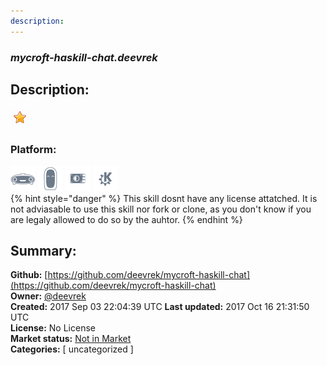 ```yaml
---
description: 
---
```


### _mycroft-haskill-chat.deevrek_  
## Description:  
  
  
![](../.gitbook/assets/star.png)  
  
### Platform:  
 ![Mark I](../.gitbook/assets/mark-1-icon.png)  ![Mark II](../.gitbook/assets/mark-2-icon.png)  ![Picroft](../.gitbook/assets/picroft-icon.png)  ![plasmoid](../.gitbook/assets/kde.png)   
{% hint style="danger" %}
This skill dosnt have any license attatched. It is not adviasable to use this skill nor fork or clone, as you don't know if you are legaly allowed to do so by the auhtor.
{% endhint %}
  
## Summary:  
**Github:** [https://github.com/deevrek/mycroft-haskill-chat](https://github.com/deevrek/mycroft-haskill-chat)  
**Owner:** [@deevrek](https://github.com/deevrek)  
**Created:** 2017 Sep 03 22:04:39 UTC  **Last updated:** 2017 Oct 16 21:31:50 UTC  
**License:** No License  
**Market status:** [Not in Market](https://market.mycroft.ai/skill/)  
**Categories:** [ uncategorized ]   
